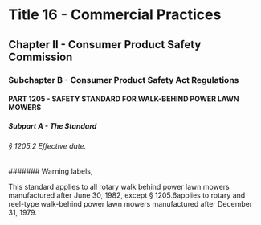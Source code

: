 
# Title 16 - Commercial Practices
## Chapter II - Consumer Product Safety Commission
### Subchapter B - Consumer Product Safety Act Regulations
#### PART 1205 - SAFETY STANDARD FOR WALK-BEHIND POWER LAWN MOWERS
##### Subpart A - The Standard
###### § 1205.2 Effective date.
####### Warning labels,

This standard applies to all rotary walk behind power lawn mowers manufactured after June 30, 1982, except § 1205.6applies to rotary and reel-type walk-behind power lawn mowers manufactured after December 31, 1979.

